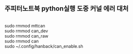 <h2>주피터노트북 python실행 도중 커널 에러 대처</h2><br>
sudo rmmod mttcan<br>
sudo rmmod can_dev<br>
sudo rmmod can_raw <br>
sudo rmmod can <br>
sudo ~/.config/hanback/can_enable.sh 
